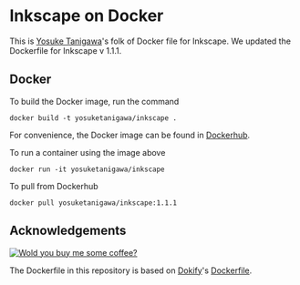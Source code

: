 # Inkscape on Docker

This is [Yosuke Tanigawa](https://yosuketanigawa.com)'s folk of Docker file for Inkscape. We updated the Dockerfile for Inkscape v 1.1.1.

## Docker
To build the Docker image, run the command

```
docker build -t yosuketanigawa/inkscape .
```

For convenience, the Docker image can be found in [Dockerhub](https://hub.docker.com/r/yosuketanigawa/inkscape/builds/).

To run a container using the image above

```
docker run -it yosuketanigawa/inkscape
```

To pull from Dockerhub

```
docker pull yosuketanigawa/inkscape:1.1.1
```

## Acknowledgements

[![Wold you buy me some coffee?](https://www.buymeacoffee.com/assets/img/custom_images/orange_img.png)](https://www.buymeacoffee.com/yosuketanigawa)

The Dockerfile in this repository is based on [Dokify](https://github.com/Dokify)'s [Dockerfile](https://github.com/Dokify/docker-public/blob/master/docker-in-docker/Dockerfile).
